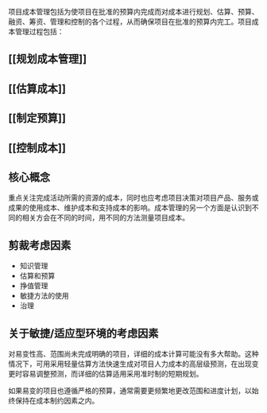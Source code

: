 项目成本管理包括为使项目在批准的预算内完成而对成本进行规划、估算、预算、融资、筹资、管理和控制的各个过程，从而确保项目在批准的预算内完工。项目成本管理过程包括：

## [[规划成本管理]]

## [[估算成本]]

## [[制定预算]]

## [[控制成本]]

## 核心概念
重点关注完成活动所需的资源的成本，同时也应考虑项目决策对项目产品、服务或成果的使用成本、维护成本和支持成本的影响。成本管理的另一个方面是认识到不同的相关方会在不同的时间，用不同的方法测量项目成本。

## 剪裁考虑因素
+ 知识管理
+ 估算和预算
+ 挣值管理
+ 敏捷方法的使用
+ 治理

## 关于敏捷/适应型环境的考虑因素
对易变性高、范围尚未完成明确的项目，详细的成本计算可能没有多大帮助。这种情况下，可用采用轻量估算方法快速生成对项目人力成本的高层级预测，在出现变更时容易调整预测，而详细的估算适用采用准时制的短期规划。

如果易变的项目也遵循严格的预算，通常需要更频繁地更改范围和进度计划，以始终保持在成本制约因素之内。